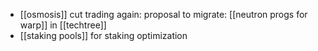- [[osmosis]] cut trading again: proposal to migrate: [[neutron progs for warp]] in [[techtree]]
- [[staking pools]] for staking optimization